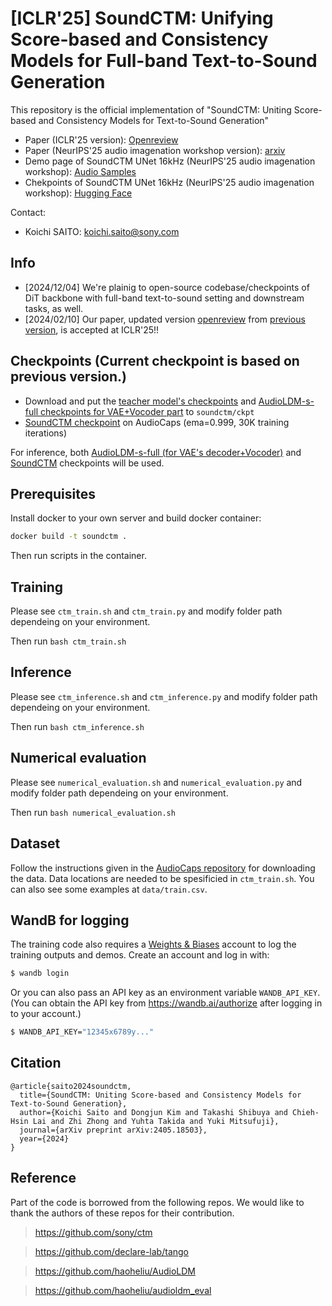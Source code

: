# [ICLR'25] SoundCTM: Unifying Score-based and Consistency Models for Full-band Text-to-Sound Generation

This repository is the official implementation of "SoundCTM: Uniting Score-based and Consistency Models for Text-to-Sound Generation"

- Paper (ICLR'25 version): [Openreview](https://openreview.net/forum?id=KrK6zXbjfO)
- Paper (NeurIPS'25 audio imagenation workshop version): [arxiv](https://arxiv.org/abs/2405.18503)
- Demo page of SoundCTM UNet 16kHz (NeurIPS'25 audio imagenation workshop): [Audio Samples](https://koichi-saito-sony.github.io/soundctm/)
- Chekpoints of SoundCTM UNet 16kHz (NeurIPS'25 audio imagenation workshop): [Hugging Face](https://huggingface.co/Sony/soundctm)



Contact:
- Koichi SAITO: koichi.saito@sony.com

## Info 
- [2024/12/04] We're plainig to open-source codebase/checkpoints of DiT backbone with full-band text-to-sound setting and downstream tasks, as well.
- [2024/02/10] Our paper, updated version [openreview](https://openreview.net/forum?id=KrK6zXbjfO) from [previous version](https://arxiv.org/abs/2405.18503), is accepted at ICLR'25!!

## Checkpoints (Current checkpoint is based on previous version.)

- Download and put the [teacher model's checkpoints](https://huggingface.co/Sony/soundctm/tree/main/ckpt/teacher) and [AudioLDM-s-full checkpoints for VAE+Vocoder part](https://huggingface.co/Sony/soundctm/blob/main/ckpt/audioldm-s-full.ckpt) to `soundctm/ckpt`
- [SoundCTM checkpoint](https://huggingface.co/Sony/soundctm/tree/main/soundctm_ckpt) on AudioCaps (ema=0.999, 30K training iterations)

For inference, both [AudioLDM-s-full (for VAE's decoder+Vocoder)](https://huggingface.co/Sony/soundctm/blob/main/ckpt/audioldm-s-full.ckpt) and [SoundCTM](https://huggingface.co/Sony/soundctm/tree/main/soundctm_ckpt) checkpoints will be used.

## Prerequisites

Install docker to your own server and build docker container:

```bash
docker build -t soundctm .
```

Then run scripts in the container.

## Training
Please see `ctm_train.sh` and `ctm_train.py` and modify folder path dependeing on your environment.

Then run `bash ctm_train.sh`

## Inference
Please see `ctm_inference.sh` and `ctm_inference.py` and modify folder path dependeing on your environment.

Then run `bash ctm_inference.sh`

## Numerical evaluation
Please see `numerical_evaluation.sh` and `numerical_evaluation.py` and modify folder path dependeing on your environment.

Then run `bash numerical_evaluation.sh`


## Dataset
Follow the instructions given in the [AudioCaps repository](https://github.com/cdjkim/audiocaps) for downloading the data. 
Data locations are needed to be spesificied in `ctm_train.sh`. 
You can also see some examples at `data/train.csv`.


## WandB for logging
The training code also requires a [Weights & Biases](https://wandb.ai/site) account to log the training outputs and demos. Create an account and log in with:
```bash
$ wandb login
```
Or you can also pass an API key as an environment variable `WANDB_API_KEY`.
(You can obtain the API key from https://wandb.ai/authorize after logging in to your account.)
```bash
$ WANDB_API_KEY="12345x6789y..."
```


## Citation
```
@article{saito2024soundctm,
  title={SoundCTM: Uniting Score-based and Consistency Models for Text-to-Sound Generation}, 
  author={Koichi Saito and Dongjun Kim and Takashi Shibuya and Chieh-Hsin Lai and Zhi Zhong and Yuhta Takida and Yuki Mitsufuji},
  journal={arXiv preprint arXiv:2405.18503},
  year={2024}
}
```

## Reference
Part of the code is borrowed from the following repos. We would like to thank the authors of these repos for their contribution. 
> https://github.com/sony/ctm

> https://github.com/declare-lab/tango

> https://github.com/haoheliu/AudioLDM

> https://github.com/haoheliu/audioldm_eval


